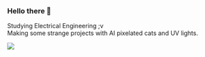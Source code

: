 ### Hello there 👋

Studying Electrical Engineering ;v  
Making some strange projects with AI pixelated cats and UV lights.

![](https://i.imgur.com/iO4KG1F.jpg)
